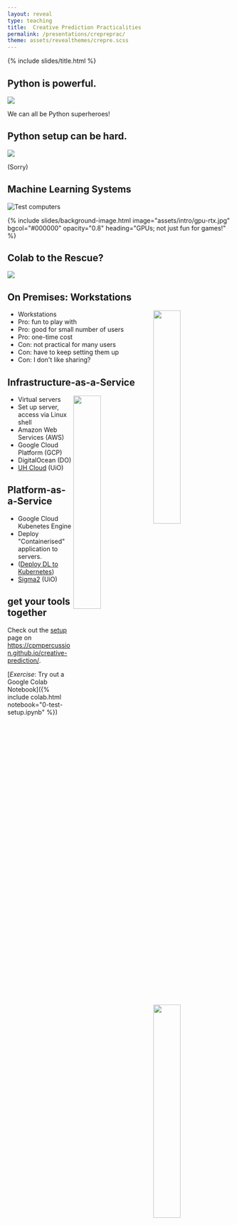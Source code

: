 ```yaml
---
layout: reveal
type: teaching
title:  Creative Prediction Practicalities
permalink: /presentations/crepreprac/
theme: assets/revealthemes/crepre.scss
---
```


{% include slides/title.html %}

## Python is powerful.

![](https://imgs.xkcd.com/comics/python.png)

We can all be Python superheroes! <!-- .element: class="fragment" -->

## Python setup can be hard.

![](https://imgs.xkcd.com/comics/python_environment.png)

(Sorry) <!-- .element: class="fragment" -->

## Machine Learning Systems

![Test computers]({{site.baseurl}}/assets/imps/imps-test-computers.jpg)

{% include slides/background-image.html image="assets/intro/gpu-rtx.jpg" bgcol="#000000" opacity="0.8" heading="GPUs; not just fun for games!" %}

## Colab to the Rescue?

![]({{site.baseurl}}/assets/colab.png)

## On Premises: Workstations

<img align="right" width="35%" src="{% link assets/dl-on-cloud/workstation.jpg %}">

- Workstations
- Pro: fun to play with
- Pro: good for small number of users
- Pro: one-time cost
- Con: not practical for many users
- Con: have to keep setting them up
- Con: I don't like sharing?

## Infrastructure-as-a-Service

<img align="right" width="35%" src="{% link assets/dl-on-cloud/cloud-server.png %}">

- Virtual servers
- Set up server, access via Linux shell
- Amazon Web Services (AWS)
- Google Cloud Platform (GCP)
- DigitalOcean (DO)
- [UH Cloud](http://www.uh-iaas.no) (UiO)

## Platform-as-a-Service
        
<img align="right" width="35%" src="{% link assets/dl-on-cloud/cloud-dashboard.png %}">

- Google Cloud Kubenetes Engine
- Deploy "Containerised" application to servers.
- ([Deploy DL to Kubernetes](https://medium.com/analytics-vidhya/deploy-your-first-deep-learning-model-on-kubernetes-with-python-keras-flask-and-docker-575dc07d9e76))
- [Sigma2](https://www.sigma2.no) (UiO)

## get your tools together

Check out the [setup]({{site.baseurl}}/setup) page on <https://cpmpercussion.github.io/creative-prediction/>.

[_Exercise_: Try out a Google Colab Notebook]({% include colab.html notebook="0-test-setup.ipynb" %})
